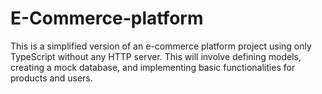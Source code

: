 # E-Commerce-platform
This is a simplified version of an e-commerce platform project using only TypeScript without any HTTP server. This will involve defining models, creating a mock database, and implementing basic functionalities for products and users.
